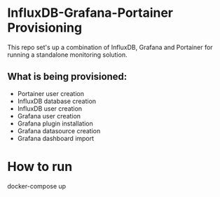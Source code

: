 # InfluxDB-Grafana-Portainer Provisioning
This repo set's up a combination of InfluxDB, Grafana and Portainer for running a standalone monitoring solution.
## What is being provisioned:
- Portainer user creation
- InfluxDB database creation
- InfluxDB user creation
- Grafana user creation
- Grafana plugin installation
- Grafana datasource creation
- Grafana dashboard import
# How to run
docker-compose up
